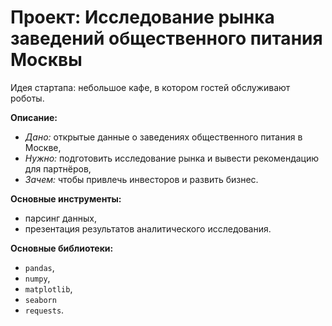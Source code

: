 # **Проект:** Исследование рынка заведений общественного питания Москвы 

Идея стартапа: небольшое кафе, в котором гостей обслуживают роботы. 

**Описание:**
  - *Дано:* открытые данные о заведениях общественного питания в Москве,
  - *Нужно:* подготовить исследование рынка и вывести рекомендацию для партнёров,
  - *Зачем:* чтобы привлечь инвесторов и развить бизнес.

**Основные инструменты:** 
  - парсинг данных, 
  - презентация результатов аналитического исследования.

**Основные библиотеки:** 
  - `pandas`, 
  - `numpy`, 
  - `matplotlib`, 
  - `seaborn`
  - `requests`.
